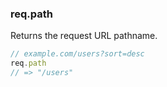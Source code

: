 <h3 id='req.path'>req.path</h3>

Returns the request URL pathname.

```js
// example.com/users?sort=desc
req.path
// => "/users"
```
